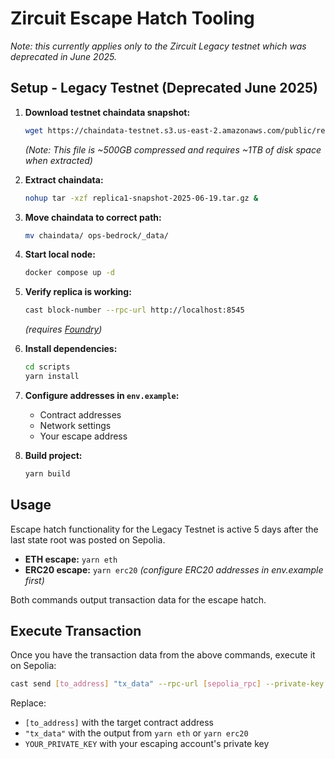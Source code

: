 # Zircuit Escape Hatch Tooling

*Note: this currently applies only to the Zircuit Legacy testnet which was deprecated in June 2025.*

## Setup - Legacy Testnet (Deprecated June 2025)

1. **Download testnet chaindata snapshot:**
   ```bash
   wget https://chaindata-testnet.s3.us-east-2.amazonaws.com/public/replica1-snapshot-2025-06-19.tar.gz
   ```
   *(Note: This file is ~500GB compressed and requires ~1TB of disk space when extracted)*

2. **Extract chaindata:**
   ```bash
   nohup tar -xzf replica1-snapshot-2025-06-19.tar.gz &
   ```

3. **Move chaindata to correct path:**
   ```bash
   mv chaindata/ ops-bedrock/_data/
   ```

4. **Start local node:**
   ```bash
   docker compose up -d
   ```

5. **Verify replica is working:**
   ```bash
   cast block-number --rpc-url http://localhost:8545
   ```
   *(requires [Foundry](https://getfoundry.sh/))*

6. **Install dependencies:**
   ```bash
   cd scripts
   yarn install
   ```

7. **Configure addresses in `env.example`:**
   - Contract addresses
   - Network settings  
   - Your escape address

8. **Build project:**
   ```bash
   yarn build
   ```

## Usage

Escape hatch functionality for the Legacy Testnet is active 5 days after the last state root was posted on Sepolia.

- **ETH escape:** `yarn eth`
- **ERC20 escape:** `yarn erc20` *(configure ERC20 addresses in env.example first)*

Both commands output transaction data for the escape hatch.

## Execute Transaction

Once you have the transaction data from the above commands, execute it on Sepolia:

```bash
cast send [to_address] "tx_data" --rpc-url [sepolia_rpc] --private-key YOUR_PRIVATE_KEY
```

Replace:
- `[to_address]` with the target contract address
- `"tx_data"` with the output from `yarn eth` or `yarn erc20`
- `YOUR_PRIVATE_KEY` with your escaping account's private key

